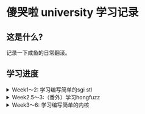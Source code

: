 # 傻哭啦 university 学习记录

## 这是什么? 

记录一下咸鱼的日常翻滚。

## 学习进度

<details>
<summary>Week1～2: 学习编写简单的sgi stl</summary>

> 传送门: [GraVity0-stl](https://github.com/yytgravity/Daily-learning-record/tree/master/第1～2周/GraVity0_stl)

### Question 1 ： vector编写过程中的安全问题思考：
- [x] 1、 浅拷贝引起的double free：
    首先我们先看一段代码
    
```c++
#include <iostream>
#include <vector>

using std::cout; using std::endl;

class test
{
public:
    test() {cout << "调用构造函数" << endl;}
    test(const test&) {cout << "调用拷贝构造函数" << endl;}
    ~test(){cout << "调用析构函数" << endl;}
};

int main(int argc, char **argv)
{
    cout << "定义局部变量：" << endl;
    test x;
    cout << endl;

    std::vector<test> demo;
    cout << "存放在容器：" << endl;
    demo.push_back(x);
    cout << endl;

    cout << "程序结束！！！" << endl;
    return 0;
}
```
![](img/3.png)

push_back代码：
```c++
        void push_back(const _Tp &__value) {
            if (_M_finish != _M_end_of_storage) {
                construct(_M_finish, __value);
                ++_M_finish;
            } else {
                _M_insert_aux(end(), __value);
            }
        }
```
没有备用空间将会调用 _M_insert_aux，该函数中包含了新空间的处理，这里因为我们是第一次push_back，并不会出现无备用空间的情况，所以暂时不做考虑。

vector的push_back在执行时，调用了一次拷贝构造函数，程序结束时调用两次析构函数，分别对应变量x和vector中的一个元素。

我们知道在没做拷贝构造函数的声明时，程序会默认调用一个浅拷贝，根据上面的例子，如果我们让他来对一个指针进行浅拷贝，在第二次析构的时候就会触发double free。

我们来看下面的一个double free 的示例：

```c++
#include <vector>
#include <unistd.h>
#include <stdio.h>
#include <string.h>
 
using namespace std;
class test
{
public:
    test() :buffer(NULL)
    {
        buffer = new char[100];
        strcpy(buffer, "12344556788");
    }
    
    /*test(const test& src)
    {
        printf("copy assign function\r\n");
    }*/
    /*
    test(const test& src)
    {
        buffer = src.buffer;
        printf("copy assign function\r\n");
    }
    */
    /*
    test(const test& src)
    {
        buffer = new char[200];
        memcpy(buffer,src.buffer,strlen(src.buffer));
        printf("copy assign function\r\n");
    }
    */
    
    ~test()
    {
        if (buffer != NULL)
            delete buffer;
        buffer = NULL;
    }
public:
    char *buffer;
};
 
void fun()
{
    test a;
    vector<test>  demo;
    demo.push_back(a);
}
 
int main(int argc, char* argv[])
{
    fun();
    printf("finish\r\n");
    getchar();
    return 0;
}

```
![](img/1.png)
![](img/2.png)
可以看到xcode给出了我们double free的报错。

我们可以模拟一下默认给出的拷贝构造函数：

```c++
    test(const test& src)
    {
        buffer = src.buffer;
        printf("copy assign function\r\n");
    }
```
如果去掉其中的浅拷贝，也就是像下面这样则不会触发double free。
```c++
    test(const test& src)
    {
        printf("copy assign function\r\n");
    }
```
我们将拷贝构造函数换为深拷贝：

```c++
    test(const test& src)
    {
        buffer = new char[200];
        memcpy(buffer,src.buffer,strlen(src.buffer));
        printf("copy assign function\r\n");
    }
```
也可以避免double free。

- [x] 2、de1ctf stl题目的思考：
> 传送门: [题目和exp](https://github.com/yytgravity/Daily-learning-record/tree/master/第1～2周/de1ctf-stl_container)
题目的漏洞位置： 在erase的操作过程中出现了double free

```c++
            else
            {
                auto b =  mVector->begin();
                for (int i=0;index >i;i++)
                    b++;
                mVector->erase(b);
                puts("done!");
            }
        }
```
我们先来看一下erase的底层实现：
![](img/4.png)
当我们申请了两个chunk时，position1中储存了一个指向chunk1的指针，position2中存储了一个指向chunk2的指针。
在进行判断时显然position1+1并没有指向end，所以他就会调用copy将指向chunk2的指针拷贝到position1，而且copy的实现本质上是一个浅拷贝，所以我们接下来的destory就会第一次free掉chunk2。
之后第二次执行erase时，position1已经是最后一个元素，对其直接进行析构，此时chunk2就会再次被free。
![](img/5.png)
![](img/6.png)

- [x] 3、 erase存在的缺陷

![](img/4.png)
还是上面的那段代码，这个问题说起来有点抽象，我们继续上图：
![](img/7.png)
根据图我们可以很轻易的看出，我们想要删除的是 1 但是执行的却是 5 的 析构函数，我们在构造2这个对象时会通过new给他分配一个内存，但是此时再删除2时并没有调用他的析构函数（delete将内存释放），只是把它在内存空间给覆盖了
可以用一段代码来测试一下：

```c++
#include <iostream>
#include <vector>
#include <unistd.h>
#include <stdio.h>
#include <string.h>

using namespace std;

class test
{
    public:
        int i;
    public:
        test(int a)
        {
            i = a;
            cout << "construct i = " << i << endl;
        }
        test(const test &a)
        {
            i = a.i;
            cout << "copy construct i = " << i << endl;
        }
        ~test()
        {
            cout << "=== destruct i = " << i << endl;
        }
};

void show(vector<test>& num)
{
    vector<test>::iterator index;
    index = num.begin();
    while(num.end() != index)
    {
        cout << (*index).i << "  ";
        index++;
    }
    cout << endl;
}
 
int main()
{
    vector<test> num;
    for(int i = 0; i < 6; i++)
    {
        num.push_back(test(i));
    }
    
    cout << "==look here== " << endl;
 
    show(num);
    num.erase(num.begin()+1);
    show(num);
    num.erase(num.begin()+1);
    show(num);
    num.erase(num.begin()+1);
    show(num);
 
    cout << "finish" << endl;
    getchar();
    return 0;
}
```
![](img/8.png)

可以看到输出中调用的析构函数和要删除的对象并不匹配。

### Question 2 ：为什么实现了uninitialized_xxx和copy/fill这样两组不同的函数：
copy/fill 是调用重载的运算符=，这就需要复制的目的地已经初始化。
uninitialized_copy/fill 是依次调用拷贝构造函数。目标区间是未初始化的，应该用uninitialized_copy/fill。

- 误用危害？：

  - 1、如果已经构造的区域，被uninitialized_xxx再次构造，在uninitialized_xxx构造之前，并不会调用之前类的析构函数，可能存在潜在的泄漏（比如复制构造函数的主体抛出，会出现内存泄漏？）
 - 2、fill错误使用：这个就可能性很多了（未定义）。
 
### Question 3 ：绘制每个容器在内存里的对象存储图
![](img/9.png)
![](img/10.png)
![](img/11.png)


### Question 4 ：测试题目
传送门: [小测试](https://github.com/yytgravity/Daily-learning-record/tree/master/第1～2周/小测验)

### Question 5 ：学习一下师傅们的漏洞思路：
1.sad师傅：

```
	1.vector容器在增加元素个数的时候，会根据剩余空间考虑是不是要重新分配一块内存来存储。
	而误用的流程就是：在fooA函数中获取容器的一个元素，之后调用fooB函数，在fooB函数中又调用了pushback等增加元素的操作触发了vector的resize,这时候返回fooA函数再使用之前获取的元素就是已经被析构的了。
	这个误用不仅仅会出现在vector中，所有增删操作会让容器重新分配的内存的都会出现。
	经测试asan会显示uaf
	https://paste.ubuntu.com/p/SCtjVMCxxk/
	2.vector的assign操作如果assign的newsize比原有size小，则会将后面多余的元素全部析构。而在遍历容器元素又错误调用了assign之后再使用已经被释放的元素就会造成uaf
	经测试asan会显示uaf
	poc中遍历原大小为10的vector在遍历第五个元素时调用assign将size变为3，此时再使用当前遍历到的第五个元素就会uaf
	https://paste.ubuntu.com/p/hnP9QVk7JK/
	3.为容器erase添加一层新封装的时候如果没有判断删除pos的值会导致删除不存在的元素。
	如下poc，为erase添加新封装remove后没有判断pos的值不能为负数，则用户可以调用remove删除不存在的元素。
	#include <vector>
	using namespace std;
	void remove(int pos, vector<int> vec) {
 	   	vec.erase(vec.begin() + pos);
	}
	int main() {
  	  	vector<int> lll;
  	  	lll.push_back(1);
   	 	remove(-1, lll);
   		return 0;
	}
```
2.pkfxxx师傅:

```
    发现在vector容器的insert和emplace这个两个函数中，在pos位置就地构造元素时，都是直接使用赋值=，如果类型T使用的是默认的赋值构造函数且含有指针类型，
则在参数元素被析构之后，vector容器中还会保留一份副本，会导致UAF。
poc： https://paste.ubuntu.com/p/SHBDQm8G7B/
在linux用asan测试可得到UAF的log
解决办法就是给容器里的类型重载赋值运算符，除此之外，对于有指针类型的类，一定要定义其拷贝构造函数以及对赋值运算符重载，不然很容易出类似的问题。
```
3.f00l师傅：

- vector 

​	pop_back后end迭代器会前向移动一个单位，但是这里它并没有检查移动后的end是否超前于begin，这样如果多次对vector pop，那么end就会超出本vector的范围，那么就会发生越界读写。asan编译后抛出 heap overflow的警告

- list

​	是erase的锅，如果在你疯狂对list进行erase，在它为空的时候，里面会有一个head node，由于list是双向循环链表，这时head node就会指向它自己，此刻在进行erase，就会对head node进行析构，然后释放对应内存，但是list里的erase函数会返回一个指向erase的结点的后继结点的迭代器，这样我们会拿到一个指向已释放内存的指针，会造成uaf。asan编译后会抛use after free的警告。

poc //我把两个写在一起了
```c++
#include <iostream>
#include "stl_alloc.h"
#include "stl_iterator.h"
#include "stl_vector.h"
#include "stl_list.h"
#include "stl_pair.h"
#include "stl_hashtable.h"
#include <vector>
#include<list>
int main() {
    f00l_stl::vector<int>v1(2,10);
    f00l_stl::vector<int>v2(1,10);
    f00l_stl::vector<int>v3(3,10);
    v2.pop_back();
    v2.pop_back();
    v2.pop_back();
    v2.pop_back();
    v2.push_back(0xdeadbeef); //在这里可以把deadbeef写到v1里,越界读写
    //int a1 = v1.at((size_t)&v2/4+1);
    f00l_stl::list<int>l;  
    auto iterator  = l.begin();
    bool a = v1.empty();
    auto m = l.erase(iterator); //在这里会返回一个已经释放的迭代器
    if(a)
        std::cout<<"good"<<std::endl;
    else
        std::cout<<v1[1]<<std::endl;
    //std::cout << "Hello, World!" << std::endl;
    return 0;
}
```

</details>

<details>
<summary>Week2.5～3:（番外）学习hongfuzz</summary>

传送门: [Full-speed Fuzzing在honggfuzz上的应用笔记](https://github.com/yytgravity/Daily-learning-record/tree/master/第2.5周--honggfuzz番外)

刚开始入门学习honggfuzz，先记录一下fuzz的流程，我们先从honggfuzz.c的main函数看起：
首先在最开始的解析命令行参数的cmdlineParse函数中，会将hfuzz.feedback.dynFileMethod默认设置为_HF_DYNFILE_SOFT，即基于软件的反馈驱动fuzz。如果命令行中有-x选项，表示采用static/dry mode，即不采用反馈驱动。

```
bool cmdlineParse(int argc, char* argv[], honggfuzz_t* hfuzz) {
    *hfuzz = (honggfuzz_t){
        
        ..........
        
        .feedback =
            {
                .feedbackMap = NULL,
                .feedback_mutex = PTHREAD_MUTEX_INITIALIZER,
                .bbFd = -1,
                .blacklistFile = NULL,
                .blacklist = NULL,
                .blacklistCnt = 0,
                .skipFeedbackOnTimeout = false,
                .dynFileMethod = _HF_DYNFILE_SOFT,
                .state = _HF_STATE_UNSET,
            },
        
        ........
            
    };

```

跳过上面的初始化流程，我们来到：
```
    setupRLimits();
    setupSignalsPreThreads();
    fuzz_threadsStart(&hfuzz);
```
fuzz_threadsStart的参数是一个结构体，下面是他的定义：
```
typedef struct {
    struct {
        size_t threadsMax;
        size_t threadsFinished;
        uint32_t threadsActiveCnt;
        pthread_t mainThread;
        pid_t mainPid;
        pthread_t threads[_HF_THREAD_MAX];
    } threads;
    struct {
        const char* inputDir;
        const char* outputDir;
        DIR* inputDirPtr;
        size_t fileCnt;
        const char* fileExtn;
        bool fileCntDone;
        size_t newUnitsAdded;
        char workDir[PATH_MAX];
        const char* crashDir;
        const char* covDirNew;
        bool saveUnique;
        size_t dynfileqCnt;
        pthread_rwlock_t dynfileq_mutex;
        struct dynfile_t* dynfileqCurrent;
        TAILQ_HEAD(dyns_t, dynfile_t) dynfileq;
        bool exportFeedback;
    } io;
    struct {
        int argc;
        const char* const* cmdline;
        bool nullifyStdio;
        bool fuzzStdin;
        const char* externalCommand;
        const char* postExternalCommand;
        const char* feedbackMutateCommand;
        bool netDriver;
        bool persistent;
        uint64_t asLimit;
        uint64_t rssLimit;
        uint64_t dataLimit;
        uint64_t coreLimit;
        bool clearEnv;
        char* env_ptrs[128];
        char env_vals[128][4096];
        sigset_t waitSigSet;
    } exe;
    struct {
        time_t timeStart;
        time_t runEndTime;
        time_t tmOut;
        time_t lastCovUpdate;
        int64_t timeOfLongestUnitInMilliseconds;
        bool tmoutVTALRM;
    } timing;
    struct {
        const char* dictionaryFile;
        TAILQ_HEAD(strq_t, strings_t) dictq;
        size_t dictionaryCnt;
        size_t mutationsMax;
        unsigned mutationsPerRun;
        size_t maxFileSz;
    } mutate;
    struct {
        bool useScreen;
        char cmdline_txt[65];
        int64_t lastDisplayMillis;
    } display;
    struct {
        bool useVerifier;
        bool exitUponCrash;
        const char* reportFile;
        pthread_mutex_t report_mutex;
        size_t dynFileIterExpire;
        bool only_printable;
        bool minimize;
        bool switchingToFDM;
    } cfg;
    struct {
        bool enable;
        bool del_report;
    } sanitizer;
    struct {
        fuzzState_t state;
        feedback_t* feedbackMap;
        int bbFd;
        pthread_mutex_t feedback_mutex;
        const char* blacklistFile;
        uint64_t* blacklist;
        size_t blacklistCnt;
        bool skipFeedbackOnTimeout;
        dynFileMethod_t dynFileMethod;
    } feedback;
    struct {
        size_t mutationsCnt;
        size_t crashesCnt;
        size_t uniqueCrashesCnt;
        size_t verifiedCrashesCnt;
        size_t blCrashesCnt;
        size_t timeoutedCnt;
    } cnts;
    struct {
        bool enabled;
        int serverSocket;
        int clientSocket;
    } socketFuzzer;
    /* For the Linux code */
    struct {
        int exeFd;
        hwcnt_t hwCnts;
        uint64_t dynamicCutOffAddr;
        bool disableRandomization;
        void* ignoreAddr;
        const char* symsBlFile;
        char** symsBl;
        size_t symsBlCnt;
        const char* symsWlFile;
        char** symsWl;
        size_t symsWlCnt;
        uintptr_t cloneFlags;
        bool kernelOnly;
        bool useClone;
    } linux;
    /* For the NetBSD code */
    struct {
        void* ignoreAddr;
        const char* symsBlFile;
        char** symsBl;
        size_t symsBlCnt;
        const char* symsWlFile;
        char** symsWl;
        size_t symsWlCnt;
    } netbsd;
} honggfuzz_t;
```

接下来进入fuzz_threadsStart：

```
void fuzz_threadsStart(honggfuzz_t* hfuzz) {
    if (!arch_archInit(hfuzz)) {
        LOG_F("Couldn't prepare arch for fuzzing");
    }
    if (!sanitizers_Init(hfuzz)) {
        LOG_F("Couldn't prepare sanitizer options");
    }

    if (hfuzz->socketFuzzer.enabled) {
        /* Don't do dry run with socketFuzzer */
        LOG_I("Entering phase - Feedback Driven Mode (SocketFuzzer)");
        hfuzz->feedback.state = _HF_STATE_DYNAMIC_MAIN;
    } else if (hfuzz->feedback.dynFileMethod != _HF_DYNFILE_NONE) {
        LOG_I("Entering phase 1/3: Dry Run");
        hfuzz->feedback.state = _HF_STATE_DYNAMIC_DRY_RUN;
    } else {
        LOG_I("Entering phase: Static");
        hfuzz->feedback.state = _HF_STATE_STATIC;
    }

    for (size_t i = 0; i < hfuzz->threads.threadsMax; i++) {
        if (!subproc_runThread(
                hfuzz, &hfuzz->threads.threads[i], fuzz_threadNew, /* joinable= */ true)) {
            PLOG_F("Couldn't run a thread #%zu", i);
        }
    }
}
```
fuzz_threadsStart函数中不是static/dry mode设置当前state为_HF_STATE_DYNAMIC_DRY_RUN，进入第一阶段Dry Run。

接下来调用subproc_runThread
```
bool subproc_runThread(
    honggfuzz_t* hfuzz, pthread_t* thread, void* (*thread_func)(void*), bool joinable) {
    pthread_attr_t attr;

    pthread_attr_init(&attr);
    pthread_attr_setdetachstate(
        &attr, joinable ? PTHREAD_CREATE_JOINABLE : PTHREAD_CREATE_DETACHED);
    pthread_attr_setstacksize(&attr, _HF_PTHREAD_STACKSIZE);
    pthread_attr_setguardsize(&attr, (size_t)sysconf(_SC_PAGESIZE));

    if (pthread_create(thread, &attr, thread_func, (void*)hfuzz) < 0) {
        PLOG_W("Couldn't create a new thread");
        return false;
    }

    pthread_attr_destroy(&attr);

    return true;
}
```
在该函数中通过pthread_create函数来调用fuzz_threadNew函数。
fuzz_threadNew调用了fuzz_fuzzLoop函数：
```
    ......
    
        if (hfuzz->socketFuzzer.enabled) {
            fuzz_fuzzLoopSocket(&run);
        } else {
            fuzz_fuzzLoop(&run);
        }
    
    ......
    
```
cfuzz_fuzzLoop函数主要需要注意fuzz_fetchInput和subproc_Run这两个函数。
```
static voidcfuzz_fuzzLoop(run_t* run) {
    
    ...........
    
    if (!fuzz_fetchInput(run)) {
        if (run->global->cfg.minimize && fuzz_getState(run->global) == _HF_STATE_DYNAMIC_MINIMIZE) {
            fuzz_setTerminating();
            LOG_I("Corpus minimization done!");
            return;
        }
        LOG_F("Cound't prepare input for fuzzing");
    }
    if (!subproc_Run(run)) {
        LOG_F("Couldn't run fuzzed command");
    }

    if (run->global->feedback.dynFileMethod != _HF_DYNFILE_NONE) {
        fuzz_perfFeedback(run);
    }
    if (run->global->cfg.useVerifier && !fuzz_runVerifier(run)) {
        return;
    }
    report_saveReport(run);
}
```

fuzz_fetchInput:
```
static bool fuzz_fetchInput(run_t* run) {
    {
        fuzzState_t st = fuzz_getState(run->global);
        if (st == _HF_STATE_DYNAMIC_DRY_RUN) {
            run->mutationsPerRun = 0U;
            if (input_prepareStaticFile(run, /* rewind= */ false, true)) {
                return true;
            }
            fuzz_setDynamicMainState(run);
            run->mutationsPerRun = run->global->mutate.mutationsPerRun;
        }
    }
```
因为当前的state是_HF_STATE_DYNAMIC_DRY_RUN，所以接着调用了input_prepareStaticFile函数取得一个文件并返回。

subproc_Run:

```
bool subproc_Run(run_t* run) {
    run->timeStartedMillis = util_timeNowMillis();
    
    if (!subproc_New(run)) {
        LOG_E("subproc_New()");
        return false;
    }

    arch_prepareParent(run);
    arch_reapChild(run);

    int64_t diffMillis = util_timeNowMillis() - run->timeStartedMillis;
    if (diffMillis >= run->global->timing.timeOfLongestUnitInMilliseconds) {
        run->global->timing.timeOfLongestUnitInMilliseconds = diffMillis;
    }

    return true;
}
```
subproc_Run函数首先调用了subproc_New函数，在subproc_New函数中clone出一个子进程调用arch_launchChild函数，在arch_launchChild函数中运行了被fuzz的程序。
```
static bool subproc_New(run_t* run) {
    if (run->pid) {
        return true;
    }
    
    int sv[2];
    if (run->global->exe.persistent) {
        if (run->persistentSock != -1) {
            close(run->persistentSock);
        }

        int sock_type = SOCK_STREAM;
#if defined(SOCK_CLOEXEC)
        sock_type |= SOCK_CLOEXEC;
#endif
        if (socketpair(AF_UNIX, sock_type, 0, sv) == -1) {
            PLOG_W("socketpair(AF_UNIX, SOCK_STREAM, 0, sv)");
            return false;
        }
        run->persistentSock = sv[0];
    }

    LOG_D("Forking new process for thread: %" PRId32, run->fuzzNo);

    run->pid = arch_fork(run);
    if (run->pid == -1) {
        PLOG_E("Couldn't fork");
        run->pid = 0;
        return false;
    }
    /* The child process */
    if (!run->pid) {
        logMutexReset();
        alarm(1);
        signal(SIGALRM, SIG_DFL);

        if (run->global->exe.persistent) {
            if (TEMP_FAILURE_RETRY(dup2(sv[1], _HF_PERSISTENT_FD)) == -1) {
                PLOG_F("dup2('%d', '%d')", sv[1], _HF_PERSISTENT_FD);
            }
            close(sv[0]);
            close(sv[1]);
        }

        if (!subproc_PrepareExecv(run)) {
            LOG_E("subproc_PrepareExecv() failed");
            exit(EXIT_FAILURE);
        }
        if (!arch_launchChild(run)) {
            LOG_E("Error launching child process");
            kill(run->global->threads.mainPid, SIGTERM);
            _exit(1);
        }
        abort();
    }

    /* Parent */
    LOG_D("Launched new process, pid=%d, thread: %" PRId32 " (concurrency: %zd)", (int)run->pid,
        run->fuzzNo, run->global->threads.threadsMax);

    arch_prepareParentAfterFork(run);

    if (run->global->exe.persistent) {
        close(sv[1]);
        run->runState = _HF_RS_WAITING_FOR_INITIAL_READY;
        LOG_I("Persistent mode: Launched new persistent pid=%d", (int)run->pid);
    }

    return true;
}
```

subproc_New函数返回后调用arch_reapChild函数，arch_reapChild函数中调用了arch_checkWait函数。
```
static bool arch_checkWait(run_t* run) {
    /* All queued wait events must be tested when SIGCHLD was delivered */
    for (;;) {
        int status;
        /* Wait for the whole process group of run->pid */
        pid_t pid = TEMP_FAILURE_RETRY(wait6(P_SID, run->pid, &status,
            WALLSIG | WALTSIG | WTRAPPED | WEXITED | WUNTRACED | WCONTINUED | WSTOPPED | WNOHANG,
            NULL, NULL));
        if (pid == 0) {
            return false;
        }
        if (pid == -1 && errno == ECHILD) {
            LOG_D("No more processes to track");
            return true;
        }
        if (pid == -1) {
            PLOG_F("wait6(pid/session=%d) failed", (int)run->pid);
        }

        arch_traceAnalyze(run, status, pid);

        char statusStr[4096];
        LOG_D("pid=%d returned with status: %s", pid,
            subproc_StatusToStr(status, statusStr, sizeof(statusStr)));

        if (pid == run->pid && (WIFEXITED(status) || WIFSIGNALED(status))) {
            if (run->global->exe.persistent) {
                if (!fuzz_isTerminating()) {
                    LOG_W("Persistent mode: PID %d exited with status: %s", pid,
                        subproc_StatusToStr(status, statusStr, sizeof(statusStr)));
                }
            }
            return true;
        }
    }
}

-----------------------------------------------------------

void arch_traceAnalyze(run_t* run, int status, pid_t pid) {
    
    ........
    
    if (WIFSTOPPED(status)) {
        /*
         * If it's an interesting signal, save the testcase
         */
        if (arch_sigs[WSTOPSIG(status)].important) {
            /*
             * If fuzzer worker is from core fuzzing process run full
             * analysis. Otherwise just unwind and get stack hash signature.
             */
            if (run->mainWorker) {
                arch_traceSaveData(run, pid);
            } else {
                arch_traceAnalyzeData(run, pid);
            }
        }
       
       .......
       
}
```
arch_checkWait函数等待子进程返回并调用arch_traceAnalyze函数。如果子进程返回状态为暂停，并且是我们感兴趣的信号时，如果是fuzz进程则调用arch_traceSaveData函数(fuzz_fuzzLoop函数调用subproc_Run函数的情况，下文同)；如果是其它进程则调用arch_traceAnalyzeData函数(fuzz_fuzzLoop函数调用fuzz_runVerifier函数的情况，下文同)。前者进行的是完整的分析，后者仅仅栈回溯然后计算stack hash。
```
这部分代码，源码的注释已经很详细了，就不重点分析了
```
接下来返回到fuzz_fuzzLoop函数，最后调用fuzz_perfFeedback函数更新代码覆盖率相关信息，fuzz_runVerifier函数指示是否应该使用当前验证的crash更新report。在fuzz_perfFeedback函数中如果当前的文件增加了代码覆盖率调用input_addDynamicInput函数将它加到语料库中。
```
static void fuzz_perfFeedback(run_t* run) {

    ...................

        /* Any increase in coverage (edge, pc, cmp, hw) counters forces adding input to the corpus */
    if (run->linux.hwCnts.newBBCnt > 0 || softCntPc > 0 || softCntEdge > 0 || softCntCmp > 0 ||
        diff0 < 0 || diff1 < 0) {
        if (diff0 < 0) {
            run->global->linux.hwCnts.cpuInstrCnt = run->linux.hwCnts.cpuInstrCnt;
        }
        if (diff1 < 0) {
            run->global->linux.hwCnts.cpuBranchCnt = run->linux.hwCnts.cpuBranchCnt;
        }
        run->global->linux.hwCnts.bbCnt += run->linux.hwCnts.newBBCnt;
        run->global->linux.hwCnts.softCntPc += softCntPc;
        run->global->linux.hwCnts.softCntEdge += softCntEdge;
        run->global->linux.hwCnts.softCntCmp += softCntCmp;

        if (run->global->cfg.minimize) {
            LOG_I("Keeping '%s' in '%s'", run->origFileName,
                run->global->io.outputDir ? run->global->io.outputDir : run->global->io.inputDir);
            if (run->global->io.outputDir && !input_writeCovFile(run->global->io.outputDir,
                                                 run->dynamicFile, run->dynamicFileSz)) {
                LOG_E("Couldn't save the coverage data to '%s'", run->global->io.outputDir);
            }
        } else {
            LOG_I("Size:%zu (i,b,hw,ed,ip,cmp): %" PRIu64 "/%" PRIu64 "/%" PRIu64 "/%" PRIu64
                  "/%" PRIu64 "/%" PRIu64 ", Tot:%" PRIu64 "/%" PRIu64 "/%" PRIu64 "/%" PRIu64
                  "/%" PRIu64 "/%" PRIu64,
                run->dynamicFileSz, run->linux.hwCnts.cpuInstrCnt, run->linux.hwCnts.cpuBranchCnt,
                run->linux.hwCnts.newBBCnt, softCntEdge, softCntPc, softCntCmp,
                run->global->linux.hwCnts.cpuInstrCnt, run->global->linux.hwCnts.cpuBranchCnt,
                run->global->linux.hwCnts.bbCnt, run->global->linux.hwCnts.softCntEdge,
                run->global->linux.hwCnts.softCntPc, run->global->linux.hwCnts.softCntCmp);

            input_addDynamicInput(run->global, run->dynamicFile, run->dynamicFileSz,
                (uint64_t[4]){0, 0, 0, 0}, "[DYNAMIC]");
        }

        if (run->global->socketFuzzer.enabled) {
            LOG_D("SocketFuzzer: fuzz: new BB (perf)");
            fuzz_notifySocketFuzzerNewCov(run->global);
        }
    } else if (fuzz_getState(run->global) == _HF_STATE_DYNAMIC_MINIMIZE) {
        if (run->global->io.outputDir == NULL) {
            LOG_I("Removing '%s' from '%s'", run->origFileName, run->global->io.inputDir);
            input_removeStaticFile(run->global->io.inputDir, run->origFileName);
        }
    }
}

```
当fuzz_fetchInput调用的input_prepareStaticFile函数无法获取新的文件时，返回false并执行fuzz_setDynamicMainState函数。
```
static bool fuzz_fetchInput(run_t* run) {
    {
        fuzzState_t st = fuzz_getState(run->global);
        if (st == _HF_STATE_DYNAMIC_DRY_RUN) {
            run->mutationsPerRun = 0U;
            if (input_prepareStaticFile(run, /* rewind= */ false, true)) {
                return true;
            }
            fuzz_setDynamicMainState(run);
            run->mutationsPerRun = run->global->mutate.mutationsPerRun;
        }
    }
    
    ...........
    
}
```
在fuzz_setDynamicMainState函数中，设置witchingToFDM为True，进入第二阶段Switching to the Feedback Driven Mode。
```
 LOG_I("Entering phase 2/3: Switching to the Feedback Driven Mode");
 ATOMIC_SET(run->global->cfg.switchingToFDM, true);

    for (;;) {
        /* Check if all threads have already reported in for changing state */
        if (ATOMIC_GET(cnt) == run->global->threads.threadsMax) {
            break;
        }
        if (fuzz_isTerminating()) {
            return;
        }
        util_sleepForMSec(10); /* Check every 10ms */
    }

```
当所有的线程都进入第二阶段以后设置cfg.switchingToFDM为false，之后进行if判断：如果设置了minimize，则进入Corpus Minimization阶段。
```

    if (run->global->cfg.minimize) {
        LOG_I("Entering phase 3/3: Corpus Minimization");
        ATOMIC_SET(run->global->feedback.state, _HF_STATE_DYNAMIC_MINIMIZE);
        return;
    }
```

如果初始模糊没有产生有用的覆盖，只需向动态语料库添加一个空文件，这样动态阶段就不会因为缺少有用的输入而失败
```
    /*
     * If the initial fuzzing yielded no useful coverage, just add a single empty file to the
     * dynamic corpus, so the dynamic phase doesn't fail because of lack of useful inputs
     */
    if (run->global->io.dynfileqCnt == 0) {
        input_addDynamicInput(run->global, (const uint8_t*)"", /* size= */ 0U,
            /* cov */ (uint64_t[4]){0, 0, 0, 0}, /* path= */ "[DYNAMIC]");
    }
    
```
如果没有上述的设置，则会进入Dynamic Main (Feedback Driven Mode)模式。
```    

    snprintf(run->origFileName, sizeof(run->origFileName), "[DYNAMIC]");
    LOG_I("Entering phase 3/3: Dynamic Main (Feedback Driven Mode)");
    ATOMIC_SET(run->global->feedback.state, _HF_STATE_DYNAMIC_MAIN);
}

```
执行返回到fuzz_fetchInput函数，调用input_prepareFileDynamically函数进行变异。
```
        if (!input_prepareDynamicInput(run, false)) {
            LOG_E("input_prepareFileDynamically() failed");
            return false;
        }
```
input_prepareDynamicInput函数进行变异，将之前input_addDynamicInput函数放入语料库的文件进行变异。可以对照下面图片
![](./img/12.png)


</details>


<details>
<summary>Week3～6: 学习编写简单的内核</summary>

> 第一章笔记+代码: [第一章](https://github.com/yytgravity/Daily-learning-record/tree/master/第3～4周/第1章)

> 第二章笔记+代码: [第二章](https://github.com/yytgravity/Daily-learning-record/tree/master/第3～4周/第2章)

> 第三章笔记+代码: [第三章](https://github.com/yytgravity/Daily-learning-record/tree/master/第3～4周/第3章)

> 第四章笔记+代码: [第四章](https://github.com/yytgravity/Daily-learning-record/tree/master/第3～4周/第4章) 

> 第五章笔记+代码: [第五章](https://github.com/yytgravity/Daily-learning-record/tree/master/第3～4周/第5章)

> 第六章笔记+代码: [第六章](https://github.com/yytgravity/Daily-learning-record/tree/master/第3～4周/第6章)

> 第七章笔记+代码: [第七章](https://github.com/yytgravity/Daily-learning-record/tree/master/第3～4周/第7章) 

参考的书籍 《操作系统真象还原》


</details>